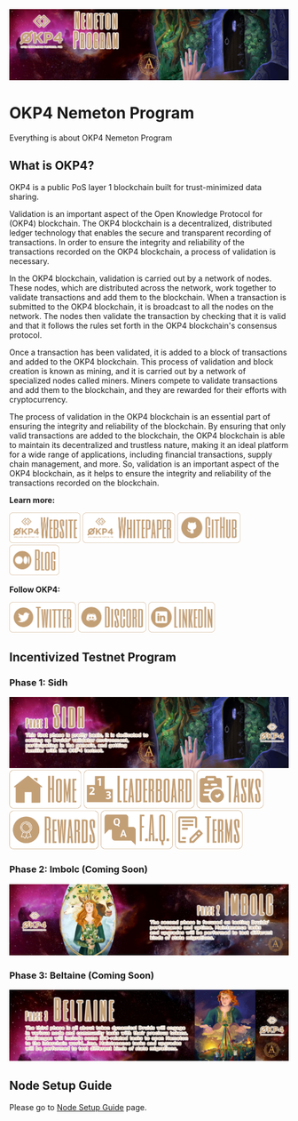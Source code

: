 <img src="/images/OKP4-GitHub-Content-Banner.jpg" width="auto" height="auto">

# OKP4 Nemeton Program
Everything is about OKP4 Nemeton Program

## What is OKP4?
OKP4 is a public PoS layer 1 blockchain built for trust-minimized data sharing.

Validation is an important aspect of the Open Knowledge Protocol for (OKP4) blockchain. The OKP4 blockchain is a decentralized, distributed ledger technology that enables the secure and transparent recording of transactions. In order to ensure the integrity and reliability of the transactions recorded on the OKP4 blockchain, a process of validation is necessary.

In the OKP4 blockchain, validation is carried out by a network of nodes. These nodes, which are distributed across the network, work together to validate transactions and add them to the blockchain. When a transaction is submitted to the OKP4 blockchain, it is broadcast to all the nodes on the network. The nodes then validate the transaction by checking that it is valid and that it follows the rules set forth in the OKP4 blockchain's consensus protocol.

Once a transaction has been validated, it is added to a block of transactions and added to the OKP4 blockchain. This process of validation and block creation is known as mining, and it is carried out by a network of specialized nodes called miners. Miners compete to validate transactions and add them to the blockchain, and they are rewarded for their efforts with cryptocurrency.

The process of validation in the OKP4 blockchain is an essential part of ensuring the integrity and reliability of the blockchain. By ensuring that only valid transactions are added to the blockchain, the OKP4 blockchain is able to maintain its decentralized and trustless nature, making it an ideal platform for a wide range of applications, including financial transactions, supply chain management, and more. So, validation is an important aspect of the OKP4 blockchain, as it helps to ensure the integrity and reliability of the transactions recorded on the blockchain.

**Learn more:**

[<img src='/images/OKP4-Buttons-Website.png' alt='Anatolian Team' width="auto" height="55">](https://okp4.network/)
[<img src='/images/OKP4-Buttons-Whitepaper.png' alt='Anatolian Team' width="auto" height="55">](https://docs.okp4.network/whitepaper/abstract)
[<img src='/images/OKP4-Buttons-GitHub.png' alt='Anatolian Team' width="auto" height="55">](https://github.com/okp4)
[<img src='/images/OKP4-Buttons-Blog.png' alt='Anatolian Team' width="auto" height="55">](https://blog.okp4.network/)


**Follow OKP4:**

[<img src='/images/OKP4-Buttons-Twitter.png' alt='Anatolian Team' width="auto" height="55">](https://twitter.com/OKP4_Protocol)
[<img src='/images/OKP4-Buttons-Discord.png' alt='Anatolian Team' width="auto" height="55">](https://discord.gg/okp4)
[<img src='/images/OKP4-Buttons-LinkedIn.png' alt='Anatolian Team' width="auto" height="55">](https://www.linkedin.com/company/okp4-open-knowledge-protocol-for/)


## Incentivized Testnet Program

### Phase 1: Sidh
<img src="/images/OKP4-GitHub-Phase1.jpg" width="auto" height="auto"><br />
[<img src='/images/OKP4-Buttons-Home.png' alt='Anatolian Team' width="auto" height="70">](https://nemeton.okp4.network/#home)
[<img src='/images/OKP4-Buttons-Leaderboard.png' alt='Anatolian Team' width="auto" height="70">](https://nemeton.okp4.network/leaderboard#leaderboard)
[<img src='/images/OKP4-Buttons-Tasks.png' alt='Anatolian Team' width="auto" height="70">](https://nemeton.okp4.network/tasks#tasks)
[<img src='/images/OKP4-Buttons-Rewards.png' alt='Anatolian Team' width="auto" height="70">](https://nemeton.okp4.network/rewards#rewards)
[<img src='/images/OKP4-Buttons-FAQ.png' alt='Anatolian Team' width="auto" height="70">](https://nemeton.okp4.network/faq#faq)
[<img src='/images/OKP4-Buttons-Terms.png' alt='Anatolian Team' width="auto" height="70">](https://nemeton.okp4.network/terms#terms-conditions)

### Phase 2: Imbolc (Coming Soon)
<img src="/images/OKP4-GitHub-Phase2.jpg" width="auto" height="auto">

### Phase 3: Beltaine (Coming Soon)
<img src="/images/OKP4-GitHub-Phase3.jpg" width="auto" height="auto">

## Node Setup Guide
Please go to [Node Setup Guide](https://github.com/AnatolianTeam/OKP4-Nemeton-Program/blob/main/OKP4%20Nemeton%20Setup%20Guide.md) page.
